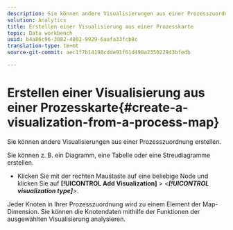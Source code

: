 ```yaml
---
description: Sie können andere Visualisierungen aus einer Prozesszuordnung erstellen.
solution: Analytics
title: Erstellen einer Visualisierung aus einer Prozesskarte
topic: Data workbench
uuid: b4a86c96-3082-4802-9929-6aafa33fcb8c
translation-type: tm+mt
source-git-commit: aec1f7b14198cdde91f61d490a235022943bfedb

---
```



# Erstellen einer Visualisierung aus einer Prozesskarte{#create-a-visualization-from-a-process-map}

Sie können andere Visualisierungen aus einer Prozesszuordnung erstellen.

Sie können z. B. ein Diagramm, eine Tabelle oder eine Streudiagramme erstellen.

* Klicken Sie mit der rechten Maustaste auf eine beliebige Node und klicken Sie auf **[!UICONTROL Add Visualization]** > *&lt;**[!UICONTROL visualization type]**>*.

Jeder Knoten in Ihrer Prozesszuordnung wird zu einem Element der Map-Dimension. Sie können die Knotendaten mithilfe der Funktionen der ausgewählten Visualisierung analysieren.
